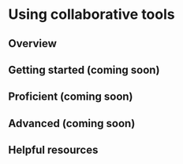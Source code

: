 # Using collaborative tools

## Overview 


## Getting started (coming soon)


## Proficient (coming soon)


## Advanced (coming soon)


## Helpful resources    
